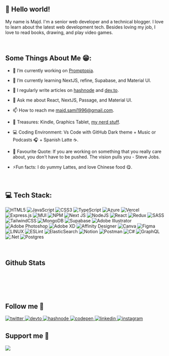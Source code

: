 ## 👋 Hello world!  
  

My name is Majd. I'm a senior web developer and a technical blogger. I love to learn about the latest web development tech. Besides loving my job, I love to read books, drawing, and play video games.  
  

<br/>  


## Some Things About Me 😁:
- 🔭 I’m currently working on [Promptopia](https://github.com/MajdAbuHmoud/project_promptopia).
  

- 🌱 I’m currently learning NextJS, refine, Supabase, and Material UI.
  

- 📝 I regularly write articles on [hashnode](https://mecvino-coding.hashnode.dev) and [dev.to](https://dev.to/m3cv1no).
  

- 💬 Ask me about React, NextJS, Passage, and Material UI.
  

- 📫 How to reach me majd.sami1996@gmail.com.
  

- 💎 Treasures: Kindle, Graphics Tablet, [my nerd stuff](https://mecvino-coding.hashnode.dev/nerd-stuff).
  

- 💻 Coding Environment: Vs Code with GitHub Dark theme + Music or Podcasts 🎧 + Spanish Latte ☕.
  

- 💬 Favourite Quote: If you are working on something that you really care about, you don't have to be pushed. The vision pulls you - Steve Jobs.
  

- ⚡Fun facts: I do yummy Lattes, and love Chinese food 😋.

<br/>

## 💻 Tech Stack:
<p><img src="https://img.shields.io/badge/html5-%23E34F26.svg?style=for-the-badge&amp;logo=html5&amp;logoColor=white" alt="HTML5"> <img src="https://img.shields.io/badge/javascript-%23323330.svg?style=for-the-badge&amp;logo=javascript&amp;logoColor=%23F7DF1E" alt="JavaScript"> <img src="https://img.shields.io/badge/css3-%231572B6.svg?style=for-the-badge&amp;logo=css3&amp;logoColor=white" alt="CSS3"> <img src="https://img.shields.io/badge/typescript-%23007ACC.svg?style=for-the-badge&amp;logo=typescript&amp;logoColor=white" alt="TypeScript"> <img src="https://img.shields.io/badge/azure-%230072C6.svg?style=for-the-badge&amp;logo=azure-devops&amp;logoColor=white" alt="Azure"> <img src="https://img.shields.io/badge/vercel-%23000000.svg?style=for-the-badge&amp;logo=vercel&amp;logoColor=white" alt="Vercel"> <img src="https://img.shields.io/badge/express.js-%23404d59.svg?style=for-the-badge&amp;logo=express&amp;logoColor=%2361DAFB" alt="Express.js"> <img src="https://img.shields.io/badge/MUI-%230081CB.svg?style=for-the-badge&amp;logo=material-ui&amp;logoColor=white" alt="MUI"> <img src="https://img.shields.io/badge/NPM-%23000000.svg?style=for-the-badge&amp;logo=npm&amp;logoColor=white" alt="NPM"> <img src="https://img.shields.io/badge/Next-black?style=for-the-badge&amp;logo=next.js&amp;logoColor=white" alt="Next JS"> <img src="https://img.shields.io/badge/node.js-6DA55F?style=for-the-badge&amp;logo=node.js&amp;logoColor=white" alt="NodeJS"> <img src="https://img.shields.io/badge/react-%2320232a.svg?style=for-the-badge&amp;logo=react&amp;logoColor=%2361DAFB" alt="React"> <img src="https://img.shields.io/badge/redux-%23593d88.svg?style=for-the-badge&amp;logo=redux&amp;logoColor=white" alt="Redux"> <img src="https://img.shields.io/badge/SASS-hotpink.svg?style=for-the-badge&amp;logo=SASS&amp;logoColor=white" alt="SASS"> <img src="https://img.shields.io/badge/tailwindcss-%2338B2AC.svg?style=for-the-badge&amp;logo=tailwind-css&amp;logoColor=white" alt="TailwindCSS"> <img src="https://img.shields.io/badge/MongoDB-%234ea94b.svg?style=for-the-badge&amp;logo=mongodb&amp;logoColor=white" alt="MongoDB"> 	<img src="https://img.shields.io/badge/Supabase-3ECF8E?style=for-the-badge&amp;logo=supabase&amp;logoColor=white" alt="Supabase"> <img src="https://img.shields.io/badge/adobeillustrator-%23FF9A00.svg?style=for-the-badge&amp;logo=adobeillustrator&amp;logoColor=white" alt="Adobe Illustrator"> <img src="https://img.shields.io/badge/adobephotoshop-%2331A8FF.svg?style=for-the-badge&amp;logo=adobephotoshop&amp;logoColor=white" alt="Adobe Photoshop"> <img src="https://img.shields.io/badge/Adobe%20XD-470137?style=for-the-badge&amp;logo=Adobe%20XD&amp;logoColor=#FF61F6" alt="Adobe XD"> <img src="https://img.shields.io/badge/affinitydesginer-%231B72BE.svg?style=for-the-badge&amp;logo=affinity-designer&amp;logoColor=white" alt="Affinity Designer"> <img src="https://img.shields.io/badge/Canva-%2300C4CC.svg?style=for-the-badge&amp;logo=Canva&amp;logoColor=white" alt="Canva"> 	<img src="https://img.shields.io/badge/figma-%23F24E1E.svg?style=for-the-badge&amp;logo=figma&amp;logoColor=white" alt="Figma"> <img src="https://img.shields.io/badge/Linux-FCC624?style=for-the-badge&amp;logo=linux&amp;logoColor=black" alt="LINUX"> <img src="https://img.shields.io/badge/ESLint-4B3263?style=for-the-badge&amp;logo=eslint&amp;logoColor=white" alt="ESLint"> <img src="https://img.shields.io/badge/-ElasticSearch-005571?style=for-the-badge&amp;logo=elasticsearch" alt="ElasticSearch"> <img src="https://img.shields.io/badge/Notion-%23000000.svg?style=for-the-badge&amp;logo=notion&amp;logoColor=white" alt="Notion"> <img src="https://img.shields.io/badge/Postman-FF6C37?style=for-the-badge&amp;logo=postman&amp;logoColor=white" alt="Postman"> <img src="https://img.shields.io/badge/c%23-%23239120.svg?style=for-the-badge&amp;logo=c-sharp&amp;logoColor=white" alt="C#"> <img src="https://img.shields.io/badge/-GraphQL-E10098?style=for-the-badge&amp;logo=graphql&amp;logoColor=white" alt="GraphQL"> <img src="https://img.shields.io/badge/.NET-5C2D91?style=for-the-badge&amp;logo=.net&amp;logoColor=white" alt=".Net"> <img src="https://img.shields.io/badge/postgres-%23316192.svg?style=for-the-badge&amp;logo=postgresql&amp;logoColor=white" alt="Postgres"></p>

<br/>

## Github Stats  
<p><img src="https://github-readme-stats.vercel.app/api?username=MajdAbuHmoud&amp;theme=dracula&amp;hide_border=true&amp;include_all_commits=true&amp;count_private=true" alt=""><br><br>
<img src="https://github-readme-streak-stats.herokuapp.com/?user=MajdAbuHmoud&amp;theme=dracula&amp;hide_border=true" alt=""><br><br>
<img src="https://github-readme-stats.vercel.app/api/top-langs/?username=MajdAbuHmoud&amp;theme=dracula&amp;hide_border=true&amp;include_all_commits=true&amp;count_private=true&amp;layout=compact" alt=""></p> 

<br/>  

## Follow me 🥰  
<a href="https://twitter.com/majdabuhmoud" target="_blank">
<img src=https://img.shields.io/badge/twitter-%2300acee.svg?&style=for-the-badge&logo=twitter&logoColor=white alt=twitter style="margin-bottom: 5px;" />
</a>
<a href="https://dev.to/m3cv1no" target="_blank">
<img src=https://img.shields.io/badge/dev.to-%2308090A.svg?&style=for-the-badge&logo=dev.to&logoColor=white alt=devto style="margin-bottom: 5px;" />
</a>
<a href="https://hashnode.com/@M3CV1NO" target="_blank">
<img src=https://img.shields.io/badge/hashnode-%232962FF.svg?&style=for-the-badge&logo=hashnode&logoColor=white alt=hashnode style="margin-bottom: 5px;" />
</a>
<a href="https://codepen.com/majdsami1996" target="_blank">
<img src=https://img.shields.io/badge/codepen-%23131417.svg?&style=for-the-badge&logo=codepen&logoColor=white alt=codepen style="margin-bottom: 5px;" />
</a>
<a href="https://linkedin.com/in/majd-abu-hmoud1996" target="_blank">
<img src=https://img.shields.io/badge/linkedin-%231E77B5.svg?&style=for-the-badge&logo=linkedin&logoColor=white alt=linkedin style="margin-bottom: 5px;" />
</a>
<a href="https://instagram.com/majd.sami_350" target="_blank">
<img src=https://img.shields.io/badge/instagram-%23000000.svg?&style=for-the-badge&logo=instagram&logoColor=white alt=instagram style="margin-bottom: 5px;" />
</a>  
  

<br/>  

## Support me 🥰  
<div align="left">
            <a href="https://paypal.me/paypal.me/M3CV1NO" target="_blank" style="display: inline-block;">
                <img
                    src="https://img.shields.io/badge/Donate-PayPal-blue.svg?style=flat-square&logo=paypal" 
                    align="left"
                />
            </a></div>
